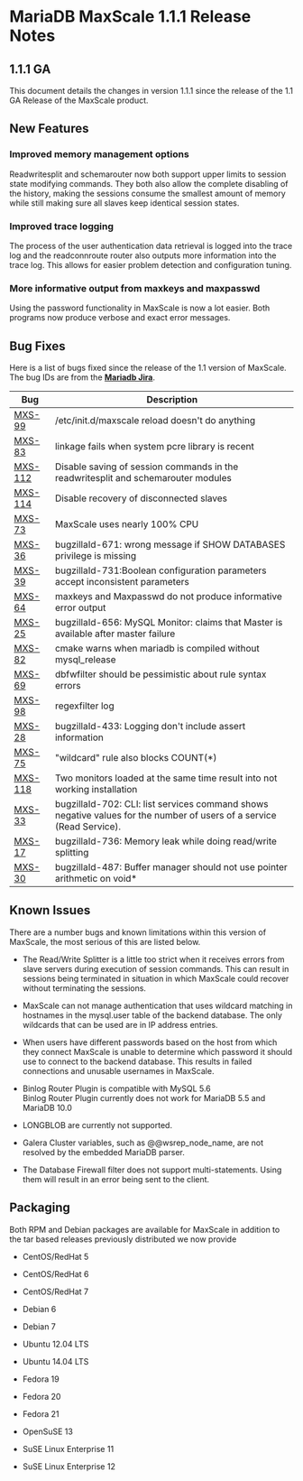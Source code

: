 # MariaDB MaxScale 1.1.1 Release Notes

## 1.1.1 GA

This document details the changes in version 1.1.1 since the release of the 1.1 GA Release of the MaxScale product.

## New Features

### Improved memory management options

Readwritesplit and schemarouter now both support upper limits to session state modifying commands. They both also allow the complete disabling of the history, making the sessions consume the smallest amount of memory while still making sure all slaves keep identical session states.

### Improved trace logging

The process of the user authentication data retrieval is logged into the trace log and the readconnroute router also outputs more information into the trace log. This allows for easier problem detection and configuration tuning.

### More informative output from maxkeys and maxpasswd

Using the password functionality in MaxScale is now a lot easier. Both programs now produce verbose and exact error messages.

## Bug Fixes

Here is a list of bugs fixed since the release of the 1.1 version of MaxScale. The bug IDs are from the **[Mariadb Jira](https://mariadb.atlassian.net/)**.

|Bug|Description|
|---|-----------|
|[MXS-99](https://mariadb.atlassian.net/browse/MXS-99)|/etc/init.d/maxscale reload doesn't do anything|
|[MXS-83](https://mariadb.atlassian.net/browse/MXS-83)|linkage fails when system pcre library is recent|
|[MXS-112](https://mariadb.atlassian.net/browse/MXS-112)|Disable saving of session commands in the readwritesplit and schemarouter modules|
|[MXS-114](https://mariadb.atlassian.net/browse/MXS-114)|Disable recovery of disconnected slaves|
|[MXS-73](https://mariadb.atlassian.net/browse/MXS-73)|MaxScale uses nearly 100% CPU |
|[MXS-36](https://mariadb.atlassian.net/browse/MXS-36)|bugzillaId-671: wrong message if SHOW DATABASES privilege is missing|
|[MXS-39](https://mariadb.atlassian.net/browse/MXS-39)|bugzillaId-731:Boolean configuration parameters accept inconsistent parameters|
|[MXS-64](https://mariadb.atlassian.net/browse/MXS-64)|maxkeys and Maxpasswd do not produce informative error output|
|[MXS-25](https://mariadb.atlassian.net/browse/MXS-25)|bugzillaId-656: MySQL Monitor: claims that Master is available after master failure|
|[MXS-82](https://mariadb.atlassian.net/browse/MXS-82)|cmake warns when mariadb is compiled without mysql_release|
|[MXS-69](https://mariadb.atlassian.net/browse/MXS-69)|dbfwfilter should be pessimistic about rule syntax errors|
|[MXS-98](https://mariadb.atlassian.net/browse/MXS-98)|regexfilter log|
|[MXS-28](https://mariadb.atlassian.net/browse/MXS-28)|bugzillaId-433: Logging don't include assert information|
|[MXS-75](https://mariadb.atlassian.net/browse/MXS-75)|"wildcard" rule also blocks COUNT(*)|
|[MXS-118](https://mariadb.atlassian.net/browse/MXS-118)|Two monitors loaded at the same time result into not working installation|
|[MXS-33](https://mariadb.atlassian.net/browse/MXS-33)|bugzillaId-702: CLI: list services command shows negative values for the number of users of a service (Read Service).|
|[MXS-17](https://mariadb.atlassian.net/browse/MXS-17)|bugzillaId-736: Memory leak while doing read/write splitting|
|[MXS-30](https://mariadb.atlassian.net/browse/MXS-30)|bugzillaId-487: Buffer manager should not use pointer arithmetic on void*|

## Known Issues

There are a number bugs and known limitations within this version of MaxScale, the most serious of this are listed below.

* The Read/Write Splitter is a little too strict when it receives errors from slave servers during execution of session commands. This can result in sessions being terminated in situation in which MaxScale could recover without terminating the sessions.

* MaxScale can not manage authentication that uses wildcard matching in hostnames in the mysql.user table of the backend database. The only wildcards that can be used are in IP address entries.

* When users have different passwords based on the host from which they connect MaxScale is unable to determine which password it should use to connect to the backend database. This results in failed connections and unusable usernames in MaxScale.

* Binlog Router Plugin is compatible with MySQL 5.6  
  Binlog Router Plugin currently does not work for MariaDB 5.5 and MariaDB 10.0 

* LONGBLOB are currently not supported.

* Galera Cluster variables, such as @@wsrep_node_name, are not resolved by the embedded MariaDB parser.

* The Database Firewall filter does not support multi-statements. Using them will result in an error being sent to the client.   

## Packaging

Both RPM and Debian packages are available for MaxScale in addition to the tar based releases previously distributed we now provide

* CentOS/RedHat 5

* CentOS/RedHat 6

* CentOS/RedHat 7

* Debian 6

* Debian 7

* Ubuntu 12.04 LTS

* Ubuntu 14.04 LTS

* Fedora 19

* Fedora 20

* Fedora 21

* OpenSuSE 13

* SuSE Linux Enterprise 11

* SuSE Linux Enterprise 12
